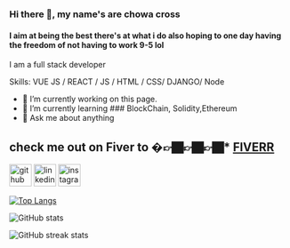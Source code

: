 ### Hi there 👋, my name's are  chowa cross
#### I aim at being the best there's at what i do also hoping to one day having the freedom of not having to work 9-5 lol

I am a full stack developer

Skills: VUE JS / REACT / JS / HTML / CSS/ DJANGO/ Node

- 🔭 I’m currently working on this page. 
- 🌱 I’m currently learning ### BlockChain, Solidity,Ethereum 
- 💬 Ask me about anything 
 ## check me out on Fiver to �👉🏿👉🏿👉🏿* [FIVERR](https://www.fiverr.com/chowacross848)



[<img src='https://cdn.jsdelivr.net/npm/simple-icons@3.0.1/icons/github.svg' alt='github' height='40'>](https://github.com/cforcross)  [<img src='https://cdn.jsdelivr.net/npm/simple-icons@3.0.1/icons/linkedin.svg' alt='linkedin' height='40'>](https://www.linkedin.com/in/chowacross/)  [<img src='https://cdn.jsdelivr.net/npm/simple-icons@3.0.1/icons/instagram.svg' alt='instagram' height='40'>](https://www.instagram.com/chowathegod/) 

[![Top Langs](https://github-readme-stats.vercel.app/api/top-langs/?username=cforcross)](https://github.com/anuraghazra/github-readme-stats)

![GitHub stats](https://github-readme-stats.vercel.app/api?username=cforcross&show_icons=true&count_private=true)  

![GitHub streak stats](https://github-readme-streak-stats.herokuapp.com/?user=cforcross)  



